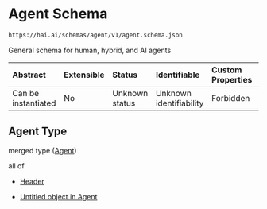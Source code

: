 # Agent Schema

```txt
https://hai.ai/schemas/agent/v1/agent.schema.json
```

General schema for human, hybrid, and AI agents

| Abstract            | Extensible | Status         | Identifiable            | Custom Properties | Additional Properties | Access Restrictions | Defined In                                                                       |
| :------------------ | :--------- | :------------- | :---------------------- | :---------------- | :-------------------- | :------------------ | :------------------------------------------------------------------------------- |
| Can be instantiated | No         | Unknown status | Unknown identifiability | Forbidden         | Allowed               | none                | [agent.schema.json](../../out/agent/v1/agent.schema.json "open original schema") |

## Agent Type

merged type ([Agent](agent.md))

all of

* [Header](task-allof-header.md "check type definition")

* [Untitled object in Agent](agent-allof-1.md "check type definition")
